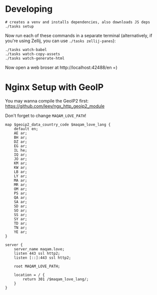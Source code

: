 # Developing
``` shell
# creates a venv and installs dependencies, also downloads JS deps
./tasks setup
```

Now run each of these commands in a separate terminal (alternatively, if you're using Zellij, you can use `./tasks zellij-panes`):
``` shell
./tasks watch-babel
./tasks watch-copy-assets
./tasks watch-generate-html
```

Now open a web broser at http://localhost:42488/en =)

# Nginx Setup with GeoIP
You may wanna compile the GeoIP2 first: https://github.com/leev/ngx_http_geoip2_module

Don't forget to change `MAQAM_LOVE_PATH`!

```
map $geoip2_data_country_code $maqam_love_lang {
    default en;
    AE ar;
    BH ar;
    DZ ar;
    EG ar;
    IL he;
    IQ ar;
    JO ar;
    KM ar;
    KW ar;
    LB ar;
    LY ar;
    MA ar;
    MR ar;
    OM ar;
    PS ar;
    QA ar;
    SA ar;
    SD ar;
    SO ar;
    SS ar;
    SY ar;
    TD ar;
    TN ar;
    YE ar;
}

server {
    server_name maqam.love;
    listen 443 ssl http2;
    listen [::]:443 ssl http2;

    root MAQAM_LOVE_PATH;

    location = / {
        return 301 /$maqam_love_lang/;
    }
}
```


